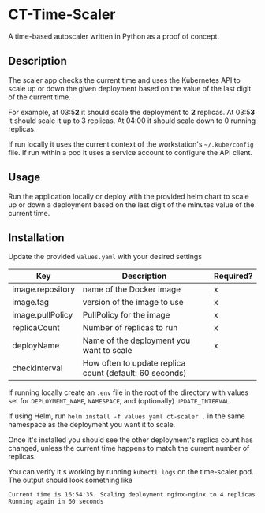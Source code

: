 # CT-Time-Scaler
A time-based autoscaler written in Python as a proof of concept.

## Description
The scaler app checks the current time and uses the Kubernetes API to scale up
or down the given deployment based on the value of the last digit of the current time.

For example, at 03:5**2** it should scale the deployment to **2** replicas. At 03:5**3** it should scale it up to 3 replicas. At 04:00 it should scale down to 0 running replicas.

If run locally it uses the current context of the workstation's `~/.kube/config` file. If run within a pod it uses a service account to configure the API client.

## Usage
Run the application locally or deploy with the provided helm chart to
scale up or down a deployment based on the last digit of the minutes value
of the current time.

## Installation
Update the provided `values.yaml` with your desired settings

| Key | Description | Required? |
|-----|-------------|-----------|
| image.repository | name of the Docker image | x |
| image.tag | version of the image to use | x |
| image.pullPolicy | PullPolicy for the image | x |
| replicaCount | Number of replicas to run | x |
| deployName | Name of the deployment you want to scale | x |
| checkInterval | How often to update replica count (default: 60 seconds) | |

If running locally create an `.env` file in the root of the directory with values
set for `DEPLOYMENT_NAME`, `NAMESPACE`, and (optionally) `UPDATE_INTERVAL`.

If using Helm, run `helm install -f values.yaml ct-scaler .` in the same namespace as the deployment you want it to scale. 

Once it's installed you should see the other deployment's replica count has changed, unless the current time happens to match the current number of replicas.

You can verify it's working by running `kubectl logs` on the time-scaler pod. The output should look something like
```
Current time is 16:54:35. Scaling deployment nginx-nginx to 4 replicas
Running again in 60 seconds
```

